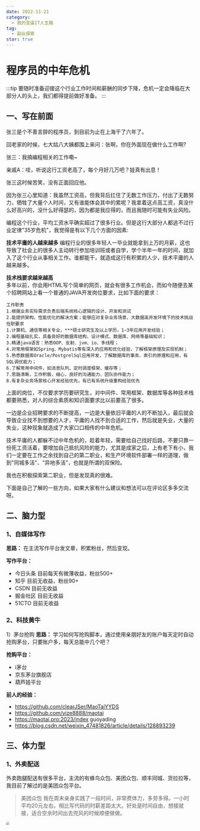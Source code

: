 ```yaml
---
date: 2022-11-21
category:
  - 我的苦逼IT人生路
tag:
  - 副业探索
star: true
---
```

# 程序员的中年危机
:::tip 
 要随时准备迎接这个行业工作时间和薪酬的同步下降，危机一定会降临在大部分人的头上，我们都得提前做好准备。
:::

## 一、写在前面

张三是个不善言辞的程序员，到目前为止在上海干了六年了。

回老家的时候，七大姑八大姨都围上来问：张啊，你在外面现在做什么工作啊?

张三：我搞编程相关的工作嘞~

亲戚A：哇，听说这行工资老高了，每个月好几万吧？娃真有出息！

张三这时候苦笑，没有正面回应他。

因为张三心里知道：我虽然工资高，但我背后扛住了无数工作压力，付出了无数努力，牺牲了大量个人时间，又有谁能体会其中的累呢？我拿着这点高工资，真没什么好高兴的，没什么好得瑟的，因为都是我应得的，而且我随时可能有失业风险。

编程这个行业，平均工资水平确实超过了很多行业。但是这行大部分人都逃不过行业定律"35岁危机"，我觉得是有以下几个方面的因素:  

**技术平庸的人越来越多**
编程行业的很多年轻人一毕业就能拿到上万的月薪，这也导致了社会上的很多人主动转行参加培训班或者自学，学个半年一年的时间，就加入了这个行业从事相关工作。谁都能干，就造成这行有积累的人少，技术平庸的人越来越多。  

**技术栈要求越来越高**  
多年以前，你会用HTML写个简单的网页，就会有很多工作机会，而如今随便去某个招聘网站上看一个普通的JAVA开发岗位要求，比如下面的要求：
```
工作职责
1.根据业务实际需求负责后端系统核心逻辑的设计、开发和测试
2.能提供架构、性能优化的解决方案；能够应对复杂业务场景、大数据高并发环境下的技术挑战
任职要求
1.计算机、通信等相关专业，***硕士研究生及以上学历，1~3年应用开发经验；
2.编程基础扎实，具备良好的数据库结构、设计模式、数据库、网络等基础知识；
3.精通java语言：熟悉OOP、反射、jvm、io、多线程；
4.对常用框架如Spring、Mybatis等有深入的应用和优化经验，了解框架原理及实现机制；
5.熟悉数据库Oracle/PostgrelSql应用开发，了解数据库的事务、索引的原理和应用，有SQL调优能力；
6.了解常用中间件，如消息队列、定时调度框架、缓存等；
7.思路清晰，工作积极，细心，良好的沟通能力、团队协作能力；
8.有复杂业务场景核心开发经验优先，有已有系统升级重构经验优先
```
上面的岗位，不仅要求学历要研究生，对中间件、常用框架、数据库等各种技术栈都要熟悉，对人的综合素质和知识面要求比以前要高了很多。  

一边是企业招聘要求的不断提高，一边是大量依旧平庸的人的不断加入，最后就会导致企业找不到想要的人才，平庸的人找不到合适的工作，然后就是失业，大量的失业，这种现象就造成了大家口口相传的中年危机。

技术平庸的人都躲不过中年危机的，趁着年轻，需要给自己找好后路，不要只靠一份死工资活着，要增加自己抵抗风险的能力，尤其是成家之后，上有老下有小，我们一定要在工作之余找到自己的第二职业，和生产环境软件部署一样的道理，做到"同城多活"、"异地多活"，也就是所谓的双保险。

我也在积极探索第二职业，但是发现真的很难。

下面是自己了解的一些方向，如果大家有什么建议和想法可以在评论区多多交流呀。
## 二、脑力型

### 1、自媒体写作  
**思路：** 在主流写作平台发文章，积累粉丝，然后变现。

**写作平台：**

- 今日头条
   目前每天有微薄收益，粉丝500+
- 知乎
  目前无收益，粉丝90+
- CSDN
  目前无收益
- 掘金社区
  目前无收益
- 51CTO
  目前无收益

### 2、科技黄牛
1）茅台抢购
**思路：** 学习如何写抢购脚本，通过使用亲朋好友的账户每天定时自动抢购茅台，只要账户多，每天总能中几个吧？

**抢购平台：**
   - i茅台
   - 京东茅台旗舰店
   - 葫芦娃平台

**前人的经验：**
   - https://github.com/clearJSer/MaoTaiYYDS
   - https://github.com/yize8888/maotai
   - https://maotai.pro:2023/index  guoyading
   - https://blog.csdn.net/weixin_47481826/article/details/128893239

## 三、体力型

### 1、外卖配送
 外卖跑腿配送有很多平台，主流的有蜂鸟众包、美团众包、顺丰同城、货拉拉等，我目前了解过的是美团众包平台。  

 > 美团众包
 > 我在周末亲身实践了一段时间，非常费体力，多劳多得。一小时平均20元左右。相比写代码的时薪差距太大。好处是时间自由，想接就接，适合空余时间出去兜风的时候顺便做做。

 <img src="http://cdn.gydblog.com/images/fuye/fuye-1.jpg"  style="zoom: 50%;margin:0 auto;display:block"/><br/>

